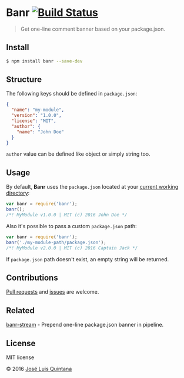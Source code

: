 # Banr [![Build Status](https://travis-ci.org/joseluisq/banr.svg?branch=master)](https://travis-ci.org/joseluisq/banr)
> Get one-line comment banner based on your package.json.

## Install

```sh
$ npm install banr --save-dev
```

## Structure
The following keys should be defined in `package.json`:

```json
{
  "name": "my-module",
  "version": "1.0.0",
  "license": "MIT",
  "author": {
    "name": "John Doe"
  }
}
```

`author` value can be defined like object or simply string too.

## Usage

By default, **Banr** uses the `package.json` located at your [current working directory](https://nodejs.org/api/process.html#process_process_cwd):

```js
var banr = require('banr');
banr();
/*! MyModule v1.0.0 | MIT (c) 2016 John Doe */
```

Also it's possible to pass a custom `package.json` path:

```js
var banr = require('banr');
banr('./my-module-path/package.json');
/*! MyModule v2.0.0 | MIT (c) 2016 Captain Jack */
```

If `package.json` path doesn't exist, an empty string will be returned.

## Contributions
[Pull requests](https://github.com/joseluisq/banr/pulls) and [issues](https://github.com/joseluisq/banr/issues) are welcome.

## Related
[banr-stream](https://github.com/joseluisq/banr-stream) - Prepend one-line package.json banner in pipeline.

## License
MIT license

© 2016 [José Luis Quintana](http://git.io/joseluisq)
